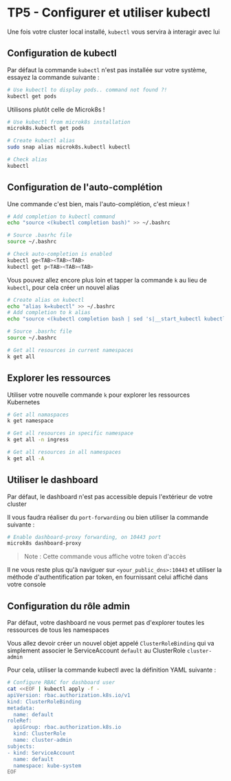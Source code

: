 # TP5 - Configurer et utiliser kubectl

Une fois votre cluster local installé, `kubectl` vous servira à interagir avec lui

## Configuration de kubectl

Par défaut la commande `kubectl` n'est pas installée sur votre système, essayez la commande suivante :

```bash
# Use kubectl to display pods.. command not found ?!
kubectl get pods
```

Utilisons plutôt celle de Microk8s !

```bash
# Use kubectl from microk8s installation
microk8s.kubectl get pods

# Create kubectl alias
sudo snap alias microk8s.kubectl kubectl

# Check alias
kubectl
```

## Configuration de l'auto-complétion

Une commande c'est bien, mais l'auto-complétion, c'est mieux !

```bash
# Add completion to kubectl command
echo "source <(kubectl completion bash)" >> ~/.bashrc

# Source .basrhc file
source ~/.bashrc

# Check auto-completion is enabled
kubectl ge<TAB><TAB><TAB>
kubectl get p<TAB><TAB><TAB>
```

Vous pouvez allez encore plus loin et tapper la commande `k` au lieu de `kubectl`, pour cela créer un nouvel alias

```bash
# Create alias on kubectl
echo "alias k=kubectl" >> ~/.bashrc
# Add completion to k alias
echo "source <(kubectl completion bash | sed 's|__start_kubectl kubectl|__start_kubectl k|g')" >> ~/.bashrc

# Source .basrhc file
source ~/.bashrc

# Get all resources in current namespaces
k get all
```

## Explorer les ressources

Utiliser votre nouvelle commande `k` pour explorer les ressources Kubernetes

```bash
# Get all namaspaces
k get namespace

# Get all resources in specific namespace
k get all -n ingress

# Get all resources in all namespaces
k get all -A
```

## Utiliser le dashboard

Par défaut, le dashboard n'est pas accessible depuis l'extérieur de votre cluster

Il vous faudra réaliser du `port-forwarding` ou bien utiliser la commande suivante :

```bash
# Enable dashboard-proxy forwarding, on 10443 port
microk8s dashboard-proxy
```

> Note : Cette commande vous affiche votre token d'accès

Il ne vous reste plus qu'à naviguer sur `<your_public_dns>:10443` et utiliser la méthode d'authentification par token, en fournissant celui affiché dans votre console

## Configuration du rôle admin

Par défaut, votre dashboard ne vous permet pas d'explorer toutes les ressources de tous les namespaces

Vous allez devoir créer un nouvel objet appelé `ClusterRoleBinding` qui va simplement associer le ServiceAccount `default` au ClusterRole `cluster-admin`

Pour cela, utiliser la commande kubectl avec la définition YAML suivante :

```bash
# Configure RBAC for dashboard user
cat <<EOF | kubectl apply -f -
apiVersion: rbac.authorization.k8s.io/v1
kind: ClusterRoleBinding
metadata:
  name: default
roleRef:
  apiGroup: rbac.authorization.k8s.io
  kind: ClusterRole
  name: cluster-admin
subjects:
- kind: ServiceAccount
  name: default
  namespace: kube-system
EOF
```
